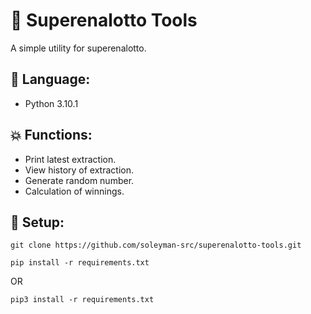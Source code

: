 # 🧰 Superenalotto Tools
A simple utility for superenalotto.

## 📃 Language: 
* Python 3.10.1

## 💥 Functions:
* Print latest extraction.
* View history of extraction.
* Generate random number.
* Calculation of winnings.

## 💾 Setup:
```
git clone https://github.com/soleyman-src/superenalotto-tools.git
```

```
pip install -r requirements.txt
```
OR
```
pip3 install -r requirements.txt
```
